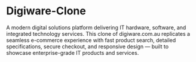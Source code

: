 # Digiware-Clone
A modern digital solutions platform delivering IT hardware, software, and integrated technology services. This clone of digiware.com.au replicates a seamless e-commerce experience with fast product search, detailed specifications, secure checkout, and responsive design — built to showcase enterprise-grade IT products and services.
